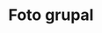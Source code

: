 ---
id: a15
title: "Foto grupal"
slug: "foto-grupal"
speakers:
format: session
block: h2-a-2023
time_start: 2023-10-25T14:25:00-06:00
time_end: 2023-10-25T14:35:00-06:00
video:
slides:
draft: false
---